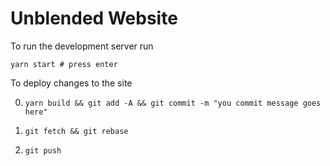 # Unblended Website


To run the development server run

```
yarn start # press enter
```

To deploy changes to the site

0. `yarn build && git add -A && git commit -m "you commit message goes here"`

0. `git fetch && git rebase`

0. `git push`
